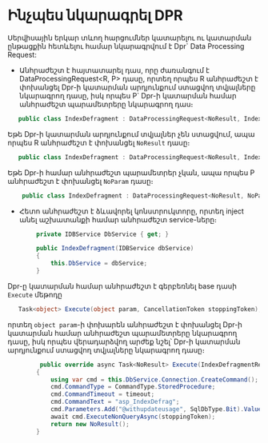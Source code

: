 # Ինչպես նկարագրել DPR

Սերվիսային երկար տևող հարցումներ կատարելու ու կատարման ընթացքին հետևելու համար նկարագրվում է Dpr` Data Processing Request:

- Անհրաժեշտ է հայտատարել դաս, որը ժառանգում է DataProcessingRequest<R, P>  դասը, որտեղ որպես R անհրաժեշտ է փոխանցել Dpr-ի կատարման արդյունքում ստացվող տվյալները նկարագրող դասը, իսկ որպես P` Dpr-ի կատարման համար անհրաժեշտ պարամետրերը նկարագրող դաս։

```c#
   public class IndexDefragment : DataProcessingRequest<NoResult, IndexDefragmentRequest>
```

Եթե Dpr-ի կատարման արդյունքում տվյալներ չեն ստացվում, ապա որպես R անհրաժեշտ է փոխանցել `NoResult` դասը։

```c#
   public class IndexDefragment : DataProcessingRequest<NoResult, IndexDefragmentRequest>
```

Եթե Dpr-ի համար անհրաժեշտ պարամետրեր չկան, ապա որպես P անհրաժեշտ է փոխանցել `NoParam` դասը։
```c#
    public class IndexDefragment : DataProcessingRequest<NoResult, NoParam>
```

- Հետո անհրաժեշտ է ձևավորել կոնստրուկտորը, որտեղ inject անել աշխատանքի համար անհրաժեշտ service-ները։
```c#
        private IDBService DbService { get; }

        public IndexDefragment(IDBService dbService)
        {
            this.DbService = dbService;
        }
```

Dpr-ը կատարման համար անհրաժեշտ է գերբեռնել base դասի `Execute` մեթոդը
```c#
   Task<object> Execute(object param, CancellationToken stoppingToken);
```

որտեղ `object param`-ի փոխարեն անհրաժեշտ է փոխանցել Dpr-ի կատարման համար անհրաժեշտ պարամետրերը նկարագրող դասը, իսկ որպես վերադարձվող արժեք նշել՝ Dpr-ի կատարման արդյունքում ստացվող տվյալները նկարագրող դասը։

```c#
         public override async Task<NoResult> Execute(IndexDefragmentRequest request, CancellationToken stoppingToken)
        {
            using var cmd = this.DbService.Connection.CreateCommand();
            cmd.CommandType = CommandType.StoredProcedure;
            cmd.CommandTimeout = timeout;
            cmd.CommandText = "asp_IndexDefrag";
            cmd.Parameters.Add("@withupdateusage", SqlDbType.Bit).Value = request.UpdateUsage;
            await cmd.ExecuteNonQueryAsync(stoppingToken);
            return new NoResult();
        }
```
